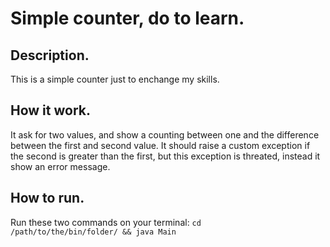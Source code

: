 # Simple counter, do to learn.

## Description.

This is a simple counter just to enchange my skills.

## How it work.

It ask for two values, and show a counting between one and the difference between the first and second value.
It should raise a custom exception if the second is greater than the first, but this exception is threated,
instead it show an error message.

## How to run.

Run these two commands on your terminal:
<code>cd /path/to/the/bin/folder/ && java Main</code>
